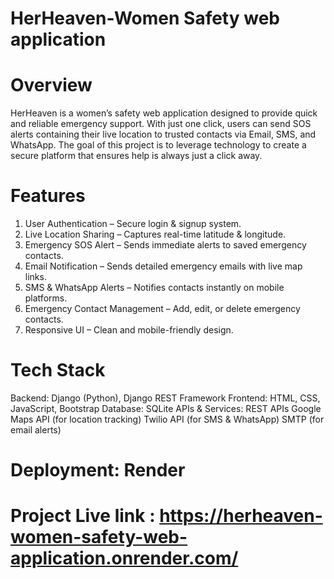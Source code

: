 # HerHeaven-Women Safety web application

# Overview

HerHeaven is a women’s safety web application designed to provide quick and reliable emergency support. With just one click, users can send SOS alerts containing their live location to trusted contacts via Email, SMS, and WhatsApp.
The goal of this project is to leverage technology to create a secure platform that ensures help is always just a click away.

# Features

1. User Authentication – Secure login & signup system.
2. Live Location Sharing – Captures real-time latitude & longitude.
3. Emergency SOS Alert – Sends immediate alerts to saved emergency contacts.
4. Email Notification – Sends detailed emergency emails with live map links.
5. SMS & WhatsApp Alerts – Notifies contacts instantly on mobile platforms.
6. Emergency Contact Management – Add, edit, or delete emergency contacts.
7. Responsive UI – Clean and mobile-friendly design.

# Tech Stack

Backend: Django (Python), Django REST Framework
Frontend: HTML, CSS, JavaScript, Bootstrap
Database: SQLite
APIs & Services:
REST APIs
Google Maps API (for location tracking)
Twilio API (for SMS & WhatsApp)
SMTP (for email alerts)

# Deployment: Render 
# Project Live link : https://herheaven-women-safety-web-application.onrender.com/

